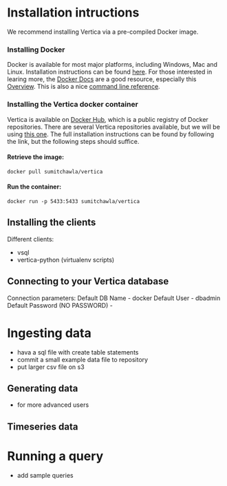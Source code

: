 # Installation intructions

We recommend installing Vertica via a pre-compiled Docker image.

### Installing Docker
Docker is available for most major platforms, including Windows, Mac and Linux.
Installation instructions can be found [here](https://docs.docker.com/engine/getstarted/step_one/).
For those interested in learing more, the [Docker Docs](https://docs.docker.com) are a good
resource, especially this [Overview](https://docs.docker.com/engine/understanding-docker/).
This is also a nice [command line reference](https://docs.docker.com/engine/reference/commandline/docker/).

### Installing the Vertica docker container
Vertica is available on [Docker Hub](https://hub.docker.com/), which is a public
registry of Docker repositories. There are several Vertica repositories available,
but we will be using [this one](https://hub.docker.com/r/sumitchawla/vertica/).
The full installation instructions can be found by following the link, but the following
steps should suffice.

#### Retrieve the image:
`docker pull sumitchawla/vertica`

#### Run the container:
`docker run -p 5433:5433 sumitchawla/vertica`

## Installing the clients
Different clients:
- vsql 
- vertica-python (virtualenv scripts)

## Connecting to your Vertica database

Connection parameters:
Default DB Name - docker
Default User - dbadmin
Default Password (NO PASSWORD) -

# Ingesting data
- hava a sql file with create table statements
- commit a small example data file to repository
- put larger csv file on s3 

## Generating data
- for more advanced users

## Timeseries data


# Running a query
- add sample queries
